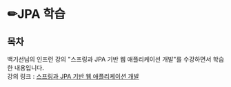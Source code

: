 # ✏**JPA 학습**

## 목차
백기선님의 인프런 강의 "스프링과 JPA 기반 웹 애플리케이션 개발"를 수강하면서 학습한 내용입니다. </br>
강의 링크 : [스프링과 JPA 기반 웹 애플리케이션 개발](https://www.inflearn.com/course/%ED%95%9C%EC%9E%85-%EB%A6%AC%EC%95%A1%ED%8A%B8) </br>
